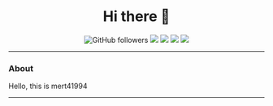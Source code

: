 <h1 align="center">Hi there 👋</h1>

<p align="center">
  <img src="https://img.shields.io/github/followers/mert41994?style=social" alt="GitHub followers">
  <img src="https://img.shields.io/badge/Code-Kotlin-blue?logo=kotlin">
  <img src="https://img.shields.io/badge/Code-Python-bluegray?logo=python">
  <img src="https://img.shields.io/badge/Platform-Android-green?logo=android">
  <img src="https://img.shields.io/badge/Cloud-Firebase-orange?logo=firebase">
</p>

---

### About

Hello, this is mert41994

---
